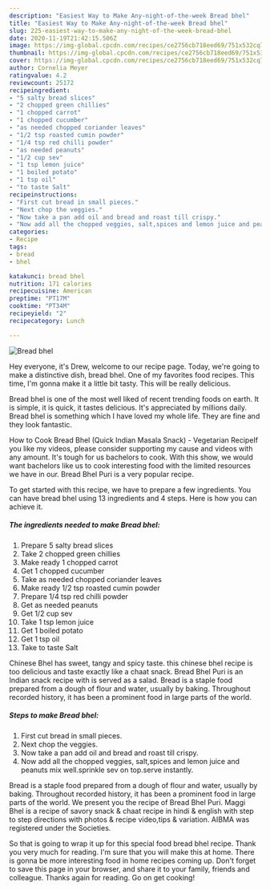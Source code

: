 ```yaml
---
description: "Easiest Way to Make Any-night-of-the-week Bread bhel"
title: "Easiest Way to Make Any-night-of-the-week Bread bhel"
slug: 225-easiest-way-to-make-any-night-of-the-week-bread-bhel
date: 2020-11-19T21:42:15.506Z
image: https://img-global.cpcdn.com/recipes/ce2756cb718eed69/751x532cq70/bread-bhel-recipe-main-photo.jpg
thumbnail: https://img-global.cpcdn.com/recipes/ce2756cb718eed69/751x532cq70/bread-bhel-recipe-main-photo.jpg
cover: https://img-global.cpcdn.com/recipes/ce2756cb718eed69/751x532cq70/bread-bhel-recipe-main-photo.jpg
author: Cornelia Meyer
ratingvalue: 4.2
reviewcount: 25172
recipeingredient:
- "5 salty bread slices"
- "2 chopped green chillies"
- "1 chopped carrot"
- "1 chopped cucumber"
- "as needed chopped coriander leaves"
- "1/2 tsp roasted cumin powder"
- "1/4 tsp red chilli powder"
- "as needed peanuts"
- "1/2 cup sev"
- "1 tsp lemon juice"
- "1 boiled potato"
- "1 tsp oil"
- "to taste Salt"
recipeinstructions:
- "First cut bread in small pieces."
- "Next chop the veggies."
- "Now take a pan add oil and bread and roast till crispy."
- "Now add all the chopped veggies, salt,spices and lemon juice and peanuts mix well.sprinkle sev on top.serve instantly."
categories:
- Recipe
tags:
- bread
- bhel

katakunci: bread bhel 
nutrition: 171 calories
recipecuisine: American
preptime: "PT17M"
cooktime: "PT34M"
recipeyield: "2"
recipecategory: Lunch

---
```



![Bread bhel](https://img-global.cpcdn.com/recipes/ce2756cb718eed69/751x532cq70/bread-bhel-recipe-main-photo.jpg)

Hey everyone, it's Drew, welcome to our recipe page. Today, we're going to make a distinctive dish, bread bhel. One of my favorites food recipes. This time, I'm gonna make it a little bit tasty. This will be really delicious.

Bread bhel is one of the most well liked of recent trending foods on earth. It is simple, it is quick, it tastes delicious. It's appreciated by millions daily. Bread bhel is something which I have loved my whole life. They are fine and they look fantastic.

How to Cook Bread Bhel (Quick Indian Masala Snack) - Vegetarian RecipeIf you like my videos, please consider supporting my cause and videos with any amount. It&#39;s tough for us bachelors to cook. With this show, we would want bachelors like us to cook interesting food with the limited resources we have in our. Bread Bhel Puri is a very popular recipe.


To get started with this recipe, we have to prepare a few ingredients. You can have bread bhel using 13 ingredients and 4 steps. Here is how you can achieve it.

<!--inarticleads1-->

##### The ingredients needed to make Bread bhel:

1. Prepare 5 salty bread slices
1. Take 2 chopped green chillies
1. Make ready 1 chopped carrot
1. Get 1 chopped cucumber
1. Take as needed chopped coriander leaves
1. Make ready 1/2 tsp roasted cumin powder
1. Prepare 1/4 tsp red chilli powder
1. Get as needed peanuts
1. Get 1/2 cup sev
1. Take 1 tsp lemon juice
1. Get 1 boiled potato
1. Get 1 tsp oil
1. Take to taste Salt


Chinese Bhel has sweet, tangy and spicy taste. this chinese bhel recipe is too delicious and taste exactly like a chaat snack. Bread Bhel Puri is an Indian snack recipe with is served as a salad. Bread is a staple food prepared from a dough of flour and water, usually by baking. Throughout recorded history, it has been a prominent food in large parts of the world. 

<!--inarticleads2-->

##### Steps to make Bread bhel:

1. First cut bread in small pieces.
1. Next chop the veggies.
1. Now take a pan add oil and bread and roast till crispy.
1. Now add all the chopped veggies, salt,spices and lemon juice and peanuts mix well.sprinkle sev on top.serve instantly.


Bread is a staple food prepared from a dough of flour and water, usually by baking. Throughout recorded history, it has been a prominent food in large parts of the world. We present you the recipe of Bread Bhel Puri. Maggi Bhel is a recipe of savory snack &amp; chaat recipe in hindi &amp; english with step to step directions with photos &amp; recipe video,tips &amp; variation. AIBMA was registered under the Societies. 

So that is going to wrap it up for this special food bread bhel recipe. Thank you very much for reading. I'm sure that you will make this at home. There is gonna be more interesting food in home recipes coming up. Don't forget to save this page in your browser, and share it to your family, friends and colleague. Thanks again for reading. Go on get cooking!
